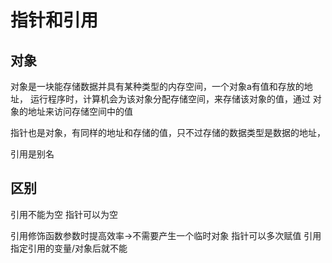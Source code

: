 # 指针和引用

## 对象
对象是一块能存储数据并具有某种类型的内存空间，一个对象a有值和存放的地址，
运行程序时，计算机会为该对象分配存储空间，来存储该对象的值，通过
对象的地址来访问存储空间中的值

指针也是对象，有同样的地址和存储的值，只不过存储的数据类型是数据的地址，

引用是别名

## 区别

引用不能为空
指针可以为空

引用修饰函数参数时提高效率->不需要产生一个临时对象
指针可以多次赋值
引用指定引用的变量/对象后就不能
